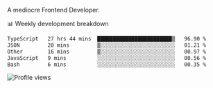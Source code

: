 A mediocre Frontend Developer.

📊 Weekly development breakdown
<!--START_SECTION:waka-->

```txt
TypeScript   27 hrs 44 mins  ████████████████████████▒   96.90 %
JSON         20 mins         ▒░░░░░░░░░░░░░░░░░░░░░░░░   01.21 %
Other        16 mins         ▒░░░░░░░░░░░░░░░░░░░░░░░░   00.97 %
JavaScript   9 mins          ░░░░░░░░░░░░░░░░░░░░░░░░░   00.56 %
Bash         6 mins          ░░░░░░░░░░░░░░░░░░░░░░░░░   00.35 %
```

<!--END_SECTION:waka-->

<img src="https://gpvc.arturio.dev/iqbalfasri" alt="Profile views"/>
